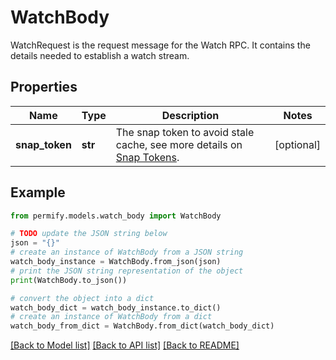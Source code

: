 # WatchBody

WatchRequest is the request message for the Watch RPC. It contains the details needed to establish a watch stream.

## Properties

Name | Type | Description | Notes
------------ | ------------- | ------------- | -------------
**snap_token** | **str** | The snap token to avoid stale cache, see more details on [Snap Tokens](../../operations/snap-tokens). | [optional] 

## Example

```python
from permify.models.watch_body import WatchBody

# TODO update the JSON string below
json = "{}"
# create an instance of WatchBody from a JSON string
watch_body_instance = WatchBody.from_json(json)
# print the JSON string representation of the object
print(WatchBody.to_json())

# convert the object into a dict
watch_body_dict = watch_body_instance.to_dict()
# create an instance of WatchBody from a dict
watch_body_from_dict = WatchBody.from_dict(watch_body_dict)
```
[[Back to Model list]](../README.md#documentation-for-models) [[Back to API list]](../README.md#documentation-for-api-endpoints) [[Back to README]](../README.md)


